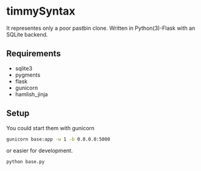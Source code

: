 timmySyntax
===========

It representes only a poor pastbin clone.
Written in Python(3)-Flask with an SQLite backend.

Requirements
------------

* sqlite3
* pygments
* flask
* gunicorn
* hamlish_jinja

Setup
----------

You could start them with gunicorn

```bash
gunicorn base:app -w 1 -b 0.0.0.0:5000
```

or easier for development.

```bash
python base.py
```





